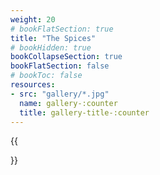 ```yaml
---
weight: 20
# bookFlatSection: true
title: "The Spices"
# bookHidden: true
bookCollapseSection: true
bookFlatSection: false
# bookToc: false
resources: 
- src: "gallery/*.jpg"
  name: gallery-:counter
  title: gallery-title-:counter
---
```


{{<section>}}